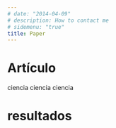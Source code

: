 ```yaml
---
# date: "2014-04-09"
# description: How to contact me
# sidemenu: "true"
title: Paper
---
```


# Artículo 

ciencia ciencia ciencia


# resultados